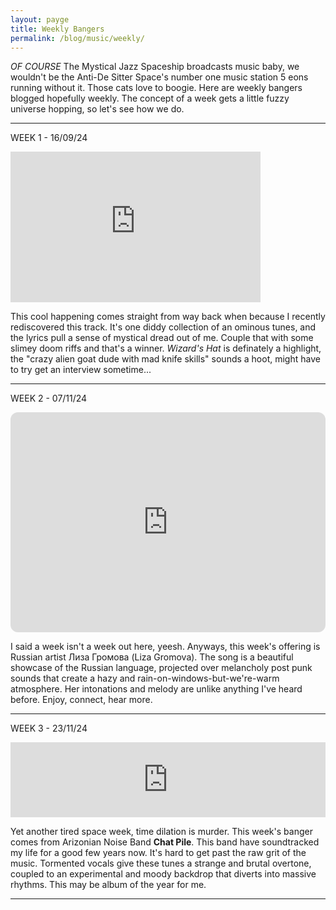 ```yaml
---
layout: payge
title: Weekly Bangers
permalink: /blog/music/weekly/
---
```

*OF COURSE* The Mystical Jazz Spaceship broadcasts music baby, we wouldn't be the Anti-De Sitter Space's number one music station 5 eons running without it. Those cats love to boogie. 
Here are weekly bangers blogged hopefully weekly. The concept of a week gets a little fuzzy universe hopping, so let's see how we do.

---------------------------------

WEEK 1 - 16/09/24

<iframe style="border: 0; width: 400px; height: 241px;" src="https://bandcamp.com/EmbeddedPlayer/album=3204629226/size=large/bgcol=333333/linkcol=fe7eaf/artwork=small/transparent=true/" seamless><a href="https://spiderkitten.co.uk/album/acidgoatweedwitchbongspacewizardwhore">acidgoatweedwitchbongspacewizardwhore by Spider Kitten</a></iframe>

This cool happening comes straight from way back when because I recently rediscovered this track. It's one diddy collection of an ominous tunes, and the lyrics pull a sense of mystical dread out of me. Couple that with some slimey doom riffs and that's a winner. *Wizard's Hat* is definately a highlight, the "crazy alien goat dude with mad knife skills" sounds a hoot, might have to try get an interview sometime...

-----------------------------------

WEEK 2 - 07/11/24

<iframe style="border-radius:12px" src="https://open.spotify.com/embed/track/7krDdNAVne0SCpk0KLSfQQ?utm_source=generator&theme=0" width="100%" height="352" frameBorder="0" allowfullscreen="" allow="autoplay; clipboard-write; encrypted-media; fullscreen; picture-in-picture" loading="lazy"></iframe>

I said a week isn't a week out here, yeesh. Anyways, this week's offering is Russian artist Лиза Громова (Liza Gromova). The song is a beautiful showcase of the Russian language, projected over melancholy post punk sounds that create a hazy and rain-on-windows-but-we're-warm atmosphere. Her intonations and melody are unlike anything I've heard before. Enjoy, connect, hear more.

----------------------------------------------------------------------

WEEK 3 - 23/11/24

<iframe style="border: 0; width: 100%; height: 120px;" src="https://bandcamp.com/EmbeddedPlayer/album=3793137074/size=large/bgcol=333333/linkcol=fe7eaf/tracklist=false/artwork=small/transparent=true/" seamless><a href="https://chatpile.bandcamp.com/album/cool-world">Cool World by Chat Pile</a></iframe>

Yet another tired space week, time dilation is murder. This week's banger comes from Arizonian Noise Band __Chat Pile__. This band have soundtracked my life for a good few years now. It's hard to get past the raw grit of the music. Tormented vocals give these tunes a strange and brutal overtone, coupled to an experimental and moody backdrop that diverts into massive rhythms. This may be album of the year for me.

-----------------------------------